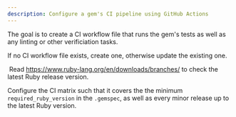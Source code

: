 ```yaml
---
description: Configure a gem's CI pipeline using GitHub Actions
---
```

The goal is to create a CI workflow file that runs the gem's tests as well as any linting or other verificiation tasks.

If no CI workflow file exists, create one, otherwise update the existing one.

 Read https://www.ruby-lang.org/en/downloads/branches/ to check the latest Ruby release version.

Configure the CI matrix such that it covers the the minimum `required_ruby_version` in the `.gemspec`, as well as every minor release up to the latest Ruby version.
